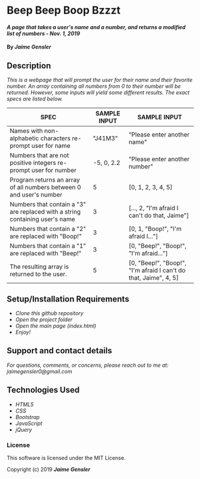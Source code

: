 # Beep Beep Boop Bzzzt

#### _A page that takes a user's name and a number, and returns a modified list of numbers - Nov. 1, 2019_

#### By _Jaime Gensler_


## Description

_This is a webpage that will prompt the user for their name and their favorite number. An array containing all numbers from 0 to their number will be returned. However, some inputs will yield some different results. The exact specs are listed below._

| SPEC                                                                         | SAMPLE INPUT | SAMPLE INPUT                                                     |
|------------------------------------------------------------------------------|--------------|------------------------------------------------------------------|
| Names with non-alphabetic characters re-prompt user for name                 | "J41M3"      | "Please enter another name"                                      |
| Numbers that are not positive integers re-prompt user for number             | -5, 0, 2.2   | "Please enter another number"                                    |
| Program returns an array of all numbers between 0 and user's number          | 5            | [0, 1, 2, 3, 4, 5]                                               |
| Numbers that contain a "3" are replaced with a string containing user's name | 3            | [..., 2, "I'm afraid I can't do that, Jaime"]                    |
| Numbers that contain a "2" are replaced with "Boop!"                         | 3            | [0, 1, "Boop!", "I'm afraid I..."]                               |
| Numbers that contain a "1" are replaced with "Beep!"                         | 3            | [0, "Beep!", "Boop!", "I'm afraid..."]                           |
| The resulting array is returned to the user.                                 | 5            | [0, "Beep!", "Boop!", "I'm afraid I can't do that, Jaime", 4, 5] |

## Setup/Installation Requirements

* _Clone this github repository_
* _Open the project folder_
* _Open the main page (index.html)_
* _Enjoy!_


## Support and contact details

_For questions, comments, or concerns, please reach out to me at: jaimegensler0@gmail.com_


## Technologies Used

* _HTML5_
* _CSS_
* _Bootstrap_
* _JavaScript_
* _jQuery_


### License

This software is licensed under the MIT License.

Copyright (c) 2019 **_Jaime Gensler_**
